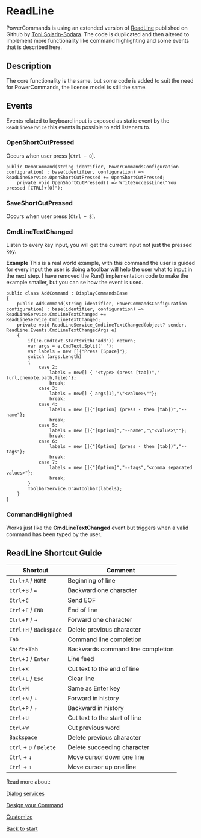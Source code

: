 # ReadLine
PowerCommands is using an extended version of [ReadLine](https://github.com/tonerdo/readline) published on Github by [Toni Solarin-Sodara](https://github.com/tonerdo).
The code is duplicated and then altered to implement more functionality like command highlighting and some events that is described here.

## Description
The core functionality is the same, but some code is added to suit the need for PowerCommands, the license model is still the same.

## Events
Events related to keyboard input is exposed as static event by the ```ReadLineService``` this events is possible to add listeners to.

### OpenShortCutPressed
Occurs when user press [`Ctrl + O`].
```
public DemoCommand(string identifier, PowerCommandsConfiguration configuration) : base(identifier, configuration) => ReadLineService.OpenShortCutPressed += OpenShortCutPressed;
    private void OpenShortCutPressed() => WriteSuccessLine("You pressed [CTRL]+[O]");
```
### SaveShortCutPressed
Occurs when user press [`Ctrl + S`].

### **CmdLineTextChanged**
Listen to every key input, you will get the current input not just the pressed key.

**Example**
This is a real world example, with this command the user is guided for every input the user is doing a toolbar will help the user what to input in the next step.
I have removed the Run() implementation code to make the example smaller, but you can se how the event is used.
```
public class AddCommand : DisplayCommandsBase
{
    public AddCommand(string identifier, PowerCommandsConfiguration configuration) : base(identifier, configuration) => ReadLineService.CmdLineTextChanged += ReadLineService_CmdLineTextChanged;
    private void ReadLineService_CmdLineTextChanged(object? sender, ReadLine.Events.CmdLineTextChangedArgs e)
    {
        if(!e.CmdText.StartsWith("add")) return;
        var args = e.CmdText.Split(' ');
        var labels = new []{"Press [Space]"};
        switch (args.Length)
        {
            case 2:
                labels = new[] { "<type> (press [tab])","(url,onenote,path,file)"};
                break;
            case 3:
                labels = new[] { args[1],"\"<value>\""};
                break;
            case 4:
                labels = new []{"[Option] (press - then [tab])","--name"};
                break;
            case 5:
                labels = new []{"[Option]","--name","\"<value>\""};
                break;
            case 6:
                labels = new []{"[Option] (press - then [tab])","--tags"};
                break;
            case 7:
                labels = new []{"[Option]","--tags","<comma separated values>"};
                break;
        }
        ToolbarService.DrawToolbar(labels);
    }    
}
```

### **CommandHighlighted**
Works just like the **CmdLineTextChanged** event but triggers when a valid command has been typed by the user.

## ReadLine Shortcut Guide

| Shortcut                       | Comment                           |
| ------------------------------ | --------------------------------- |
| `Ctrl`+`A` / `HOME`            | Beginning of line                 |
| `Ctrl`+`B` / `←`               | Backward one character            |
| `Ctrl`+`C`                     | Send EOF                          |
| `Ctrl`+`E` / `END`             | End of line                       |
| `Ctrl`+`F` / `→`               | Forward one character             |
| `Ctrl`+`H` / `Backspace`       | Delete previous character         |
| `Tab`                          | Command line completion           |
| `Shift`+`Tab`                  | Backwards command line completion |
| `Ctrl`+`J` / `Enter`           | Line feed                         |
| `Ctrl`+`K`                     | Cut text to the end of line       |
| `Ctrl`+`L` / `Esc`             | Clear line                        |
| `Ctrl`+`M`                     | Same as Enter key                 |
| `Ctrl`+`N` / `↓`               | Forward in history                |
| `Ctrl`+`P` / `↑`               | Backward in history               |
| `Ctrl`+`U`                     | Cut text to the start of line     |
| `Ctrl`+`W`                     | Cut previous word                 |
| `Backspace`                    | Delete previous character         |
| `Ctrl` + `D` / `Delete`        | Delete succeeding character       |
| `Ctrl` + `↓`                   | Move cursor down one line         |
| `Ctrl` + `↑`                   | Move cursor up one line           |


Read more about:

[Dialog services](DialogService.md)

[Design your Command](Design_command.md)

[Customize](Customize.md)

[Back to start](https://github.com/PowerCommands/PowerCommands2022/blob/main/Docs/README.md)
